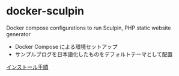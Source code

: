 # docker-sculpin
Docker compose configurations to run Sculpin, PHP static website generator

  * Docker Compose による環境セットアップ
  * サンプルブログを日本語化したものをデフォルトテーマとして配置

[インストール手順](https://github.com/akky/docker-sculpin/blob/master/source/_posts/2016-09-30-start.md)
